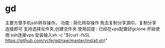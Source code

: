 # gd
主要方便手机ssh转存操作。
功能 : 简化转存操作
免去复制分享源ID，复制分享连接即可
支持选择文件夹,创建文件夹
使用前提 : 已经在vps配置好gclone
开始使用:ssh连接vps 
安装输入sh -c "$(curl -fsSL https://github.com/vcfe/gd/raw/master/install.sh)" 

